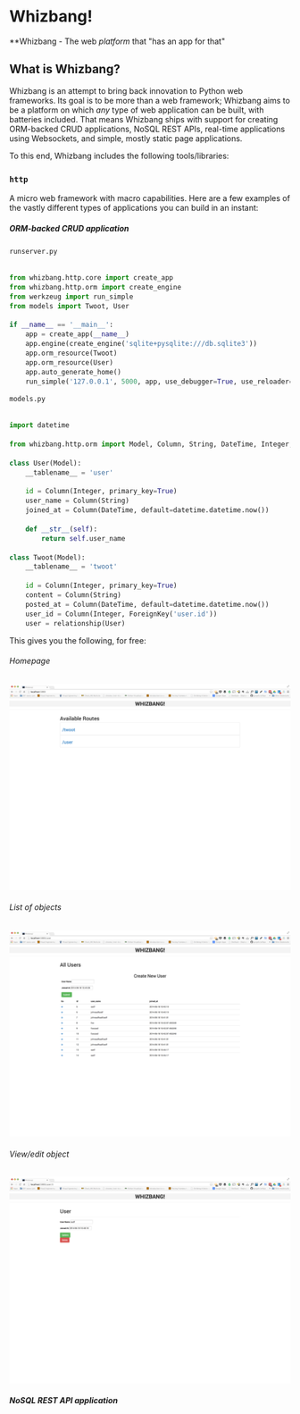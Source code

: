 # Whizbang!

**Whizbang - The web *platform* that "has an app for that"

## What is Whizbang?

Whizbang is an attempt to bring back innovation to Python web frameworks. Its
goal is to be more than a web framework; Whizbang aims to be a platform
on which *any* type of web application can be built, with batteries included.
That means Whizbang ships with support for creating ORM-backed CRUD
applications, NoSQL REST APIs, real-time applications using Websockets, and
simple, mostly static page applications.

To this end, Whizbang includes the following tools/libraries:

### `http`

A micro web framework with macro capabilities. Here are a few examples of the
vastly different types of applications you can build in an instant:

##### ORM-backed CRUD application

`runserver.py`

```python

from whizbang.http.core import create_app
from whizbang.http.orm import create_engine
from werkzeug import run_simple
from models import Twoot, User

if __name__ == '__main__':
    app = create_app(__name__)
    app.engine(create_engine('sqlite+pysqlite:///db.sqlite3'))
    app.orm_resource(Twoot)
    app.orm_resource(User)
    app.auto_generate_home()
    run_simple('127.0.0.1', 5000, app, use_debugger=True, use_reloader=True)

```

`models.py`

```python

import datetime

from whizbang.http.orm import Model, Column, String, DateTime, Integer, relationship, ForeignKey

class User(Model):
    __tablename__ = 'user'

    id = Column(Integer, primary_key=True)
    user_name = Column(String)
    joined_at = Column(DateTime, default=datetime.datetime.now())

    def __str__(self):
        return self.user_name

class Twoot(Model):
    __tablename__ = 'twoot'

    id = Column(Integer, primary_key=True)
    content = Column(String)
    posted_at = Column(DateTime, default=datetime.datetime.now())
    user_id = Column(Integer, ForeignKey('user.id'))
    user = relationship(User)

```

This gives you the following, for free:

###### Homepage

![Home page shot](/images/home.png)

###### List of objects

![Resources shot](/images/resources.png)

###### View/edit object

![Single object shot](/images/resource.png)

##### NoSQL REST API application


